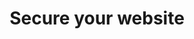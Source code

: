 ---
pcx_content_type: navigation
title: Secure your website
external_link: /learning-paths/application-security/
weight: 2
_build:
  publishResources: false
  render: never
---